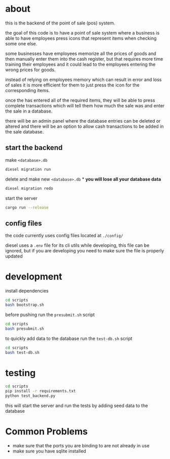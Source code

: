 # about
this is the backend of the point of sale (pos) system.

the goal of this code is to have a point of sale system where a business is able to have employees press icons that represent items when checking some one else.

some businesses have employees memorize all the prices of goods and then manually enter them into the cash register, but that requires more time training their employees and it could lead to the employees entering the wrong prices for goods.

instead of relying on employees memory which can result in error and loss of sales it is more efficient for them to just press the icon for the corresponding items.

once the has entered all of the required items, they will be able to press complete transactions which will tell them how much the sale was and enter the sale in a database.

there will be an admin panel where the database entries can be deleted or altered and there will be an option to allow cash transactions to be added in the sale database.


## start the backend
make `<database>.db`
```sh
diesel migration run
```
delete and make new `<database>.db` * **you will lose all your database data**
```sh
diesel migration redo
```
start the server
```sh
cargo run --release
```

## config files
the code currently uses config files located at `./config/`

diesel uses a `.env` file for its cli utils while developing, this file can be ignored, but if you are developing you need to make sure the file is properly updated

# development
install dependencies
```sh
cd scripts
bash bootstrap.sh
```
before pushing run the `presubmit.sh` script
```sh
cd scripts
bash presubmit.sh
```
to quickly add data to the database run the `test-db.sh` script
```sh
cd scripts
bash test-db.sh
```

# testing
```sh
cd scripts
pip install -r requirements.txt
python test_backend.py
```
this will start the server and run the tests by adding seed data to the database

# Common Problems
* make sure that the ports you are binding to are not already in use
* make sure you have sqlite installed
